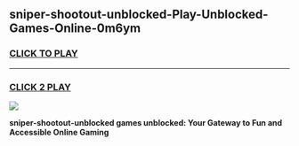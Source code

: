 
## sniper-shootout-unblocked-Play-Unblocked-Games-Online-0m6ym
<h3>
<a href="https://premium76.site?title=sniper-shootout-unblocked&ref=25A">CLICK TO PLAY</a></h3>
<hr>

<h3>
<a href="https://premium76.site?title=sniper-shootout-unblocked&ref=25A">CLICK 2 PLAY</a>
  
</h3>

<a href="https://premium76.site?title=sniper-shootout-unblocked&ref=25A"><img src="https://clearcache.store/games.png"></a>


**sniper-shootout-unblocked games unblocked: Your Gateway to Fun and Accessible Online Gaming**
